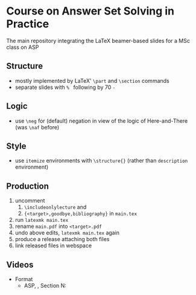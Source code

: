 # Course on Answer Set Solving in Practice

The main repository integrating the LaTeX beamer-based slides for a MSc class on ASP

## Structure

- mostly implemented by LaTeX' `\part` and `\section` commands
- separate slides with `% ` following by 70 `-`

## Logic

- use `\neg` for (default) negation in view of the logic of Here-and-There (was `\naf` before)

## Style

- use `itemize` environments with `\structure{}` (rather than `description` environment)

## Production

1. uncomment
   1. `\includeonlylecture` and
   2. `{<target>,goodbye,bibliography}`
   in `main.tex`
2. run `latexmk main.tex`
3. rename `main.pdf` into `<target>.pdf`
4. undo above edits, `latexmk main.tex` again
5. produce a release attaching both files
6. link released files in webspace

## Videos

- Format
    - ASP, <target>, Section N: <title>, Mst edition, WiSe2021
- https://youtube.com/c/Potassco-live

### List of produced videos

#### Organization

- ASP, organization, section 0: introduction, 1st edition, WiSe2021
  https://mediaup.uni-potsdam.de/Play/22938

- ASP, organization, section 1: roadmap, 1st edition, WiSe2021
  https://mediaup.uni-potsdam.de/Play/22939

- ASP, organization, section 2: resources, 1st edition, WiSe2021
  https://mediaup.uni-potsdam.de/Play/22940

- ASP, organization, section 3: literature, 1st edition, WiSe2021
  https://mediaup.uni-potsdam.de/Play/22941

- ASP, organization, section 4: systems, 1st edition, WiSe2021
  https://mediaup.uni-potsdam.de/Play/22942

- ASP, organization, 1st edition, WiSe2021
  https://youtu.be/wDbXSEjcoKo
  https://mediaup.uni-potsdam.de/Play/22965

- Release https://github.com/potassco-asp-course/course/releases/tag/v1.0.0

#### Motivation
